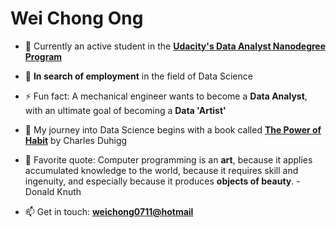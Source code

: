 # Wei Chong Ong

- 🌱 Currently an active student in the [**Udacity's Data Analyst Nanodegree Program**](https://www.udacity.com/course/data-analyst-nanodegree--nd002)

- :briefcase: **In search of employment** in the field of Data Science

- ⚡ Fun fact: A mechanical engineer  wants to become a **Data Analyst**, with an ultimate goal of becoming a **Data 'Artist'**

- :rocket: My journey into Data Science begins with a book called [**The Power of Habit**](https://www.amazon.de/-/en/Charles-Duhigg/dp/1847946240/ref=sr_1_1?crid=623EWT9ELMN8&dchild=1&keywords=the+power+of+habit&qid=1603792487&sprefix=the+power+of+hab%2Caps%2C173&sr=8-1) by Charles Duhigg

- 💬 Favorite quote: Computer programming is an **art**, because it applies accumulated knowledge to the world, because it requires skill and ingenuity, and especially because it produces **objects of beauty**. - Donald Knuth

- 📫 Get in touch: [**weichong0711@hotmail**](weichong0711@hotmail)
 




<!--
**weichong-ong/weichong-ong** is a ✨ _special_ ✨ repository because its `README.md` (this file) appears on your GitHub profile.

curiousity and ability to go and find my own answers 
People who come with the Udacity training are already really demonstrating that because we're unafraid to go and teach our something new.

- :fire: Someone who is unafraid to pursue own passion fiercely and always taking the road less travelled

- :beginner: Beginner's mindset and curiousity

Here are some ideas to get you started:

- 🔭 I’m currently working on ...
- 🌱 I’m currently learning ...
- 👯 I’m looking to collaborate on ...
- 🤔 I’m looking for help with ...
- 💬 Ask me about ...
- 📫 How to reach me: ...
- 😄 Pronouns: ...
- ⚡ Fun fact: ...
- :lotus_position_man: Life quote: True happiness is not attained through self-gratification, but through fidelity to a worthy purpose. - Hellen Keller
-->
